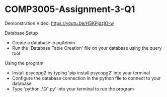 # COMP3005-Assignment-3-Q1

Demonstration Video: https://youtu.be/HSKPjdzjO-w

Database Setup
- Create a database in pgAdmin
- Run the 'Database Table Creation' file on your database using the query tool

Using the program
- Install psycopg2 by typing 'pip install psycopg2' into your terminal
- Configure the database connection in the python file to connect to your database
- Type 'python .\Q1.py' into your terminal to run the program
